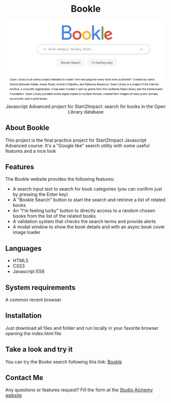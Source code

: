 <h1 align="center">Bookle</h1>
<p align="center"><img width="500" src="./images/bookle.jpg" /><br />
Javascript Advanced project for Start2Impact: search for books in the Open Library database</p>

## About Bookle

This project is the final practice project for Start2Impact Javascript Advanced course.
It's a "Google like" search utility with some useful features and a nice look

## Features

The Bookle website provides the following features:

- A search input text to search for book categories (you can confirm just by pressing the Enter key)
- A "Bookle Search" button to start the search and retrieve a list of related books
- An "I'm feeling lucky" button to directly access to a random chosen books from the list of the related books
- A validation system that checks the search terms and provide alerts
- A modal window to show the book details and with an async book cover image loader

## Languages

- HTML5
- CSS3
- Javascript ES6

## System requirements

A common recent browser

## Installation

Just download all files and folder and run locally in your favorite browser opening the index.html file

## Take a look and try it

You can try the Booke search following this link: [Bookle](https://www.alchemylab.it/bookle/)

## Contact Me

Any questions or features request? Fill the form at the [Studio Alchemy website](https://alchemy-lab.github.io/#contact)
